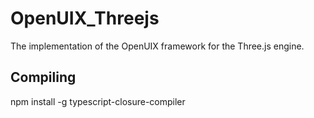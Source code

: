 # OpenUIX_Threejs
 The implementation of the OpenUIX framework for the Three.js engine. 

## Compiling
npm install -g typescript-closure-compiler